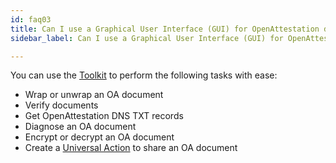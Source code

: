 ```yaml
---
id: faq03
title: Can I use a Graphical User Interface (GUI) for OpenAttestation documents?
sidebar_label: Can I use a Graphical User Interface (GUI) for OpenAttestation documents?

---
```


You can use the [Toolkit](https://toolkit.openattestation.com/) to perform the following tasks with ease:

* Wrap or unwrap an OA document
* Verify documents
* Get OpenAttestation DNS TXT records
* Diagnose an OA document
* Encrypt or decrypt an OA document
* Create a [Universal Action](https://github.com/Open-Attestation/adr/blob/master/universal_actions.md#universal-actions-for-open-attestation-documents) to share an OA document